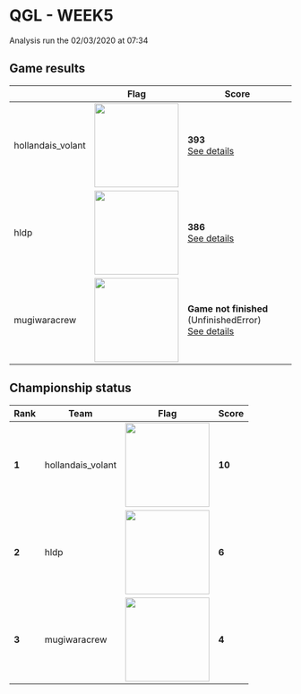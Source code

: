 # QGL - WEEK5

Analysis run the 02/03/2020 at 07:34

## Game results

||Flag|Score|
|--|--|--|
|hollandais_volant|<img src="../../flags/hollandais_volant.png" width="150" height="" />|**393**<br>[See details](./pool-2/hollandais_volant.log)|
|hldp|<img src="../../flags/hldp.png" width="150" height="" />|**386**<br>[See details](./pool-0/hldp.log)|
|mugiwaracrew|<img src="../../flags/mugiwaracrew.png" width="150" height="" />|**Game not finished** (UnfinishedError)<br>[See details](./pool-1/mugiwaracrew.log)|

## Championship status

|Rank|Team|Flag|Score|
|--|--|--|--|
|**1**|hollandais_volant|<img src="../../flags/hollandais_volant.png" width="150" height="" />|**10**|
|**2**|hldp|<img src="../../flags/hldp.png" width="150" height="" />|**6**|
|**3**|mugiwaracrew|<img src="../../flags/mugiwaracrew.png" width="150" height="" />|**4**|
